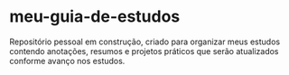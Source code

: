 # meu-guia-de-estudos
Repositório pessoal em construção, criado para organizar meus estudos contendo anotações, resumos e projetos práticos que serão atualizados conforme avanço nos estudos.
